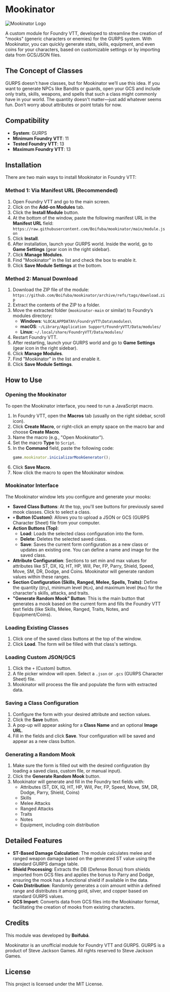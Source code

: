
# Mookinator

![Mookinator Logo](https://raw.githubusercontent.com/Boifuba/mookinator/main/assets/mookinator_logo.png) <!-- Replace with your actual logo path, if any -->

A custom module for Foundry VTT, developed to streamline the creation of "mooks" (generic characters or enemies) for the GURPS system. With Mookinator, you can quickly generate stats, skills, equipment, and even coins for your characters, based on customizable settings or by importing data from GCS/JSON files.

## The Concept of Classes

GURPS doesn't have classes, but for Mookinator we’ll use this idea. If you want to generate NPCs like Bandits or  guards, open your GCS and include only traits, skills, weapons, and spells that such a class might commonly have in your world. The quantity doesn't matter—just add whatever seems fun. Don’t worry about attributes or point totals for now.

## Compatibility

* **System**: GURPS  
* **Minimum Foundry VTT**: 11  
* **Tested Foundry VTT**: 13  
* **Maximum Foundry VTT**: 13

## Installation

There are two main ways to install Mookinator in Foundry VTT:

### Method 1: Via Manifest URL (Recommended)

1. Open Foundry VTT and go to the main screen.  
2. Click on the **Add-on Modules** tab.  
3. Click the **Install Module** button.  
4. At the bottom of the window, paste the following manifest URL in the **Manifest URL** field:  
   `https://raw.githubusercontent.com/Boifuba/mookinator/main/module.json`  
5. Click **Install**.  
6. After installation, launch your GURPS world. Inside the world, go to **Game Settings** (gear icon in the right sidebar).  
7. Click **Manage Modules**.  
8. Find "Mookinator" in the list and check the box to enable it.  
9. Click **Save Module Settings** at the bottom.

### Method 2: Manual Download

1. Download the ZIP file of the module:  
   `https://github.com/Boifuba/mookinator/archive/refs/tags/download.zip`  
2. Extract the contents of the ZIP to a folder.  
3. Move the extracted folder (`mookinator-main` or similar) to Foundry’s modules directory:  
   * **Windows**: `%LOCALAPPDATA%\FoundryVTT\Data\modules\`  
   * **macOS**: `~/Library/Application Support/FoundryVTT/Data/modules/`  
   * **Linux**: `~/.local/share/FoundryVTT/Data/modules/`  
4. Restart Foundry VTT.  
5. After restarting, launch your GURPS world and go to **Game Settings** (gear icon in the right sidebar).  
6. Click **Manage Modules**.  
7. Find "Mookinator" in the list and enable it.  
8. Click **Save Module Settings**.

## How to Use

### Opening the Mookinator

To open the Mookinator interface, you need to run a JavaScript macro.

1. In Foundry VTT, open the **Macros** tab (usually on the right sidebar, scroll icon).  
2. Click **Create Macro**, or right-click an empty space on the macro bar and choose **Create Macro**.  
3. Name the macro (e.g., "Open Mookinator").  
4. Set the macro **Type** to `Script`.  
5. In the **Command** field, paste the following code:
   ```javascript
   game.mookinator.inicializarMookGenerator();
   ```
6. Click **Save Macro**.  
7. Now click the macro to open the Mookinator window.

### Mookinator Interface

The Mookinator window lets you configure and generate your mooks:

* **Saved Class Buttons**: At the top, you'll see buttons for previously saved mook classes. Click to select a class.
* **`+` Button (Custom)**: Allows you to upload a JSON or GCS (GURPS Character Sheet) file from your computer.
* **Action Buttons (Top)**:
  * **Load**: Loads the selected class configuration into the form.
  * **Delete**: Deletes the selected saved class.
  * **Save**: Saves the current form configuration as a new class or updates an existing one. You can define a name and image for the saved class.
* **Attribute Configuration**: Sections to set min and max values for attributes like ST, DX, IQ, HT, HP, Will, Per, FP, Parry, Shield, Speed, Move, SM, DR, Dodge, and Coins. Mookinator will generate random values within these ranges.
* **Section Configuration (Skills, Ranged, Melee, Spells, Traits)**: Define the quantity (`Qty`), minimum level (`Min`), and maximum level (`Max`) for the character's skills, attacks, and traits.
* **"Generate Random Mook" Button**: This is the main button that generates a mook based on the current form and fills the Foundry VTT text fields (like Skills, Melee, Ranged, Traits, Notes, and Equipment/Coins).

### Loading Existing Classes

1. Click one of the saved class buttons at the top of the window.  
2. Click **Load**. The form will be filled with that class's settings.

### Loading Custom JSON/GCS

1. Click the `+` (Custom) button.  
2. A file picker window will open. Select a `.json` or `.gcs` (GURPS Character Sheet) file.  
3. Mookinator will process the file and populate the form with extracted data.

### Saving a Class Configuration

1. Configure the form with your desired attribute and section values.  
2. Click the **Save** button.  
3. A pop-up will appear asking for a **Class Name** and an optional **Image URL**.  
4. Fill in the fields and click **Save**. Your configuration will be saved and appear as a new class button.

### Generating a Random Mook

1. Make sure the form is filled out with the desired configuration (by loading a saved class, custom file, or manual input).  
2. Click the **Generate Random Mook** button.  
3. Mookinator will generate and fill in the Foundry text fields with:
   * Attributes (ST, DX, IQ, HT, HP, Will, Per, FP, Speed, Move, SM, DR, Dodge, Parry, Shield, Coins)
   * Skills  
   * Melee Attacks  
   * Ranged Attacks  
   * Traits  
   * Notes  
   * Equipment, including coin distribution

## Detailed Features

* **ST-Based Damage Calculation**: The module calculates melee and ranged weapon damage based on the generated ST value using the standard GURPS damage table.
* **Shield Processing**: Extracts the DB (Defense Bonus) from shields imported from GCS files and applies the bonus to Parry and Dodge, ensuring the mook has a functional shield if available in the data.
* **Coin Distribution**: Randomly generates a coin amount within a defined range and distributes it among gold, silver, and copper based on standard GURPS values.
* **GCS Import**: Converts data from GCS files into the Mookinator format, facilitating the creation of mooks from existing characters.

## Credits

This module was developed by **Boifubá**.

Mookinator is an unofficial module for Foundry VTT and GURPS. GURPS is a product of Steve Jackson Games. All rights reserved to Steve Jackson Games.

## License

This project is licensed under the MIT License.